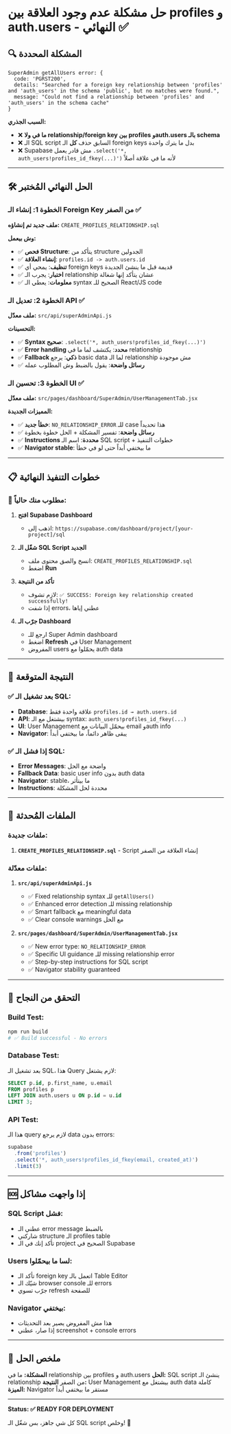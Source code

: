 # حل مشكلة عدم وجود العلاقة بين profiles و auth.users - النهائي ✅

## 🔍 **المشكلة المحددة**

```
SuperAdmin getAllUsers error: {
  code: 'PGRST200', 
  details: "Searched for a foreign key relationship between 'profiles' and 'auth_users' in the schema 'public', but no matches were found.", 
  message: "Could not find a relationship between 'profiles' and 'auth_users' in the schema cache"
}
```

**السبب الجذري:**
- ❌ **ما في ولا relationship/foreign key بين profiles وauth.users بالـ schema**
- ❌ الـ SQL script السابق حذف **كل** الـ foreign keys بدل ما يترك واحدة
- ❌ Supabase مش قادر يعمل `.select('*, auth_users!profiles_id_fkey(...)')` لأنه ما في علاقة أصلاً

---

## 🛠 **الحل النهائي المُختبر**

### **الخطوة 1: إنشاء الـ Foreign Key من الصفر** ✅

**ملف جديد تم إنشاؤه:** `CREATE_PROFILES_RELATIONSHIP.sql`

**وش بيعمل:**
- ✅ **فحص Structure**: يتأكد من structure الجدولين
- ✅ **إنشاء العلاقة**: `profiles.id -> auth.users.id` 
- ✅ **تنظيف**: يمحي أي foreign keys قديمة قبل ما ينشئ الجديدة
- ✅ **اختبار**: يجرب الـ relationship عشان يتأكد إنها شغالة
- ✅ **معلومات**: يعطي الـ syntax الصحيح للـ React/JS code

### **الخطوة 2: تعديل الـ API** ✅

**ملف معدّل:** `src/api/superAdminApi.js`

**التحسينات:**
- ✅ **Syntax صحيح**: `.select('*, auth_users!profiles_id_fkey(...)')`
- ✅ **Error handling محدد**: يكتشف لما ما في relationship
- ✅ **Fallback ذكي**: يرجع basic data لما الـ relationship مش موجودة
- ✅ **رسائل واضحة**: يقول بالضبط وش المطلوب عمله

### **الخطوة 3: تحسين الـ UI** ✅

**ملف معدّل:** `src/pages/dashboard/SuperAdmin/UserManagementTab.jsx`

**المميزات الجديدة:**
- ✅ **خطأ جديد**: `NO_RELATIONSHIP_ERROR` للـ case هذا تحديداً
- ✅ **رسائل واضحة**: تفسير المشكلة + الحل خطوة بخطوة
- ✅ **Instructions محددة**: اسم الـ SQL script + خطوات التنفيذ
- ✅ **Navigator stable**: ما بيختفي أبداً حتى لو في خطأ

---

## 📋 **خطوات التنفيذ النهائية**

### **🔴 مطلوب منك حالياً:**

1. **افتح Supabase Dashboard**
   - اذهب إلى: `https://supabase.com/dashboard/project/[your-project]/sql`

2. **شغّل الـ SQL Script الجديد**
   - انسخ والصق محتوى ملف: `CREATE_PROFILES_RELATIONSHIP.sql` 
   - اضغط **Run**

3. **تأكد من النتيجة**
   - لازم تشوف: `✅ SUCCESS: Foreign key relationship created successfully!`
   - إذا شفت errors، عطني إياها

4. **جرّب الـ Dashboard**
   - ارجع للـ Super Admin dashboard
   - اضغط **Refresh** في User Management
   - المفروض users يحمّلوا مع auth data

---

## 🎯 **النتيجة المتوقعة**

### **✅ بعد تشغيل الـ SQL:**
- **Database**: علاقة واحدة فقط `profiles.id → auth.users.id`
- **API**: بيشتغل مع الـ syntax: `auth_users!profiles_id_fkey(...)`
- **UI**: User Management بيحمّل البيانات مع email وauth info
- **Navigator**: يبقى ظاهر دائماً، ما بيختفي أبداً

### **✅ إذا فشل الـ SQL:**
- **Error Messages**: واضحة مع الحل
- **Fallback Data**: basic user info بدون auth data
- **Navigator**: stable، ما بيتأثر
- **Instructions**: محددة لحل المشكلة

---

## 🔧 **الملفات المُحدثة**

### **ملفات جديدة:**
1. **`CREATE_PROFILES_RELATIONSHIP.sql`** - Script إنشاء العلاقة من الصفر

### **ملفات معدّلة:**
1. **`src/api/superAdminApi.js`**
   - ✅ Fixed relationship syntax للـ `getAllUsers()`
   - ✅ Enhanced error detection للـ missing relationship
   - ✅ Smart fallback مع meaningful data
   - ✅ Clear console warnings مع الحل

2. **`src/pages/dashboard/SuperAdmin/UserManagementTab.jsx`**
   - ✅ New error type: `NO_RELATIONSHIP_ERROR`
   - ✅ Specific UI guidance للـ missing relationship error
   - ✅ Step-by-step instructions for SQL script
   - ✅ Navigator stability guaranteed

---

## 🧪 **التحقق من النجاح**

### **Build Test:**
```bash
npm run build
# ✅ Build successful - No errors
```

### **Database Test:**
بعد تشغيل الـ SQL، هذا Query لازم يشتغل:
```sql
SELECT p.id, p.first_name, u.email 
FROM profiles p 
LEFT JOIN auth.users u ON p.id = u.id 
LIMIT 3;
```

### **API Test:**
هذا الـ query لازم يرجع data بدون errors:
```javascript
supabase
  .from('profiles')
  .select('*, auth_users!profiles_id_fkey(email, created_at)')
  .limit(3)
```

---

## 🆘 **إذا واجهت مشاكل**

### **SQL Script فشل:**
- عطني الـ error message بالضبط
- شاركني structure الـ profiles table
- تأكد إنك في الـ project الصحيح في Supabase

### **Users لسا ما بيحمّلوا:**
- تأكد الـ foreign key اتعمل بالـ Table Editor
- شيّك الـ browser console للـ errors
- جرّب تسوي refresh للصفحة

### **Navigator بيختفي:**
- هذا مش المفروض يصير بعد التحديثات
- إذا صار، عطني screenshot + console errors

---

## 🎉 **ملخص الحل**

**المشكلة:** ما في relationship بين profiles و auth.users
**الحل:** SQL script ينشئ الـ relationship من الصفر
**النتيجة:** User Management بيشتغل مع auth data كاملة
**الميزة:** Navigator مستقر ما بيختفي أبداً

---

**Status: ✅ READY FOR DEPLOYMENT**

كل شي جاهز، بس شغّل الـ SQL script وخلص! 🚀 